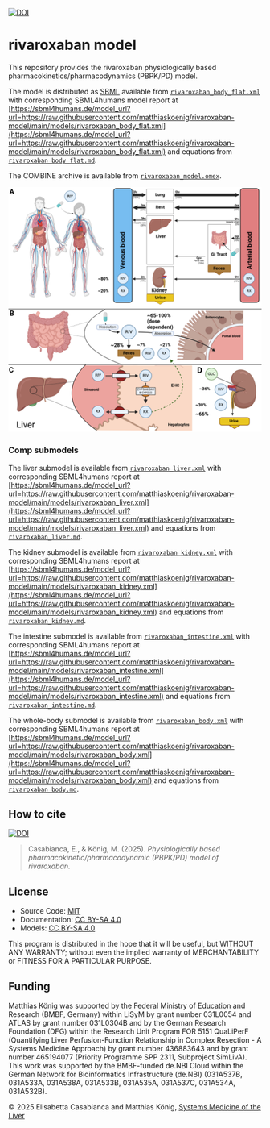 [![DOI](https://zenodo.org/badge/DOI/10.5281/zenodo.15157735.svg)](https://doi.org/10.5281/zenodo.15157735)

# rivaroxaban model
This repository provides the rivaroxaban physiologically based pharmacokinetics/pharmacodynamics (PBPK/PD) model.

The model is distributed as [SBML](http://sbml.org) available from [`rivaroxaban_body_flat.xml`](./models/rivaroxaban_body_flat.xml) with 
corresponding SBML4humans model report at [https://sbml4humans.de/model_url?url=https://raw.githubusercontent.com/matthiaskoenig/rivaroxaban-model/main/models/rivaroxaban_body_flat.xml](https://sbml4humans.de/model_url?url=https://raw.githubusercontent.com/matthiaskoenig/rivaroxaban-model/main/models/rivaroxaban_body_flat.xml) and equations from [`rivaroxaban_body_flat.md`](./models/rivaroxaban_body_flat.md).

The COMBINE archive is available from [`rivaroxaban_model.omex`](./rivaroxaban_model.omex).

![model overview](./figures/rivaroxaban_model.png)

### Comp submodels
The liver submodel is available from [`rivaroxaban_liver.xml`](./models/rivaroxaban_liver.xml) with corresponding SBML4humans report at
[https://sbml4humans.de/model_url?url=https://raw.githubusercontent.com/matthiaskoenig/rivaroxaban-model/main/models/rivaroxaban_liver.xml](https://sbml4humans.de/model_url?url=https://raw.githubusercontent.com/matthiaskoenig/rivaroxaban-model/main/models/rivaroxaban_liver.xml) and equations from [`rivaroxaban_liver.md`](./models/rivaroxaban_liver.md).

The kidney submodel is available from [`rivaroxaban_kidney.xml`](./models/rivaroxaban_kidney.xml) with corresponding SBML4humans report at
[https://sbml4humans.de/model_url?url=https://raw.githubusercontent.com/matthiaskoenig/rivaroxaban-model/main/models/rivaroxaban_kidney.xml](https://sbml4humans.de/model_url?url=https://raw.githubusercontent.com/matthiaskoenig/rivaroxaban-model/main/models/rivaroxaban_kidney.xml) and equations from [`rivaroxaban_kidney.md`](./models/rivaroxaban_kidney.md).

The intestine submodel is available from [`rivaroxaban_intestine.xml`](./models/rivaroxaban_intestine.xml) with corresponding SBML4humans report at
[https://sbml4humans.de/model_url?url=https://raw.githubusercontent.com/matthiaskoenig/rivaroxaban-model/main/models/rivaroxaban_intestine.xml](https://sbml4humans.de/model_url?url=https://raw.githubusercontent.com/matthiaskoenig/rivaroxaban-model/main/models/rivaroxaban_intestine.xml) and equations from [`rivaroxaban_intestine.md`](./models/rivaroxaban_intestine.md).

The whole-body submodel is available from [`rivaroxaban_body.xml`](./models/rivaroxaban_body.xml) with corresponding SBML4humans report at
[https://sbml4humans.de/model_url?url=https://raw.githubusercontent.com/matthiaskoenig/rivaroxaban-model/main/models/rivaroxaban_body.xml](https://sbml4humans.de/model_url?url=https://raw.githubusercontent.com/matthiaskoenig/rivaroxaban-model/main/models/rivaroxaban_body.xml) and equations from [`rivaroxaban_body.md`](./models/glimepiride_body.md).

## How to cite
[![DOI](https://zenodo.org/badge/DOI/10.5281/zenodo.15157735.svg)](https://doi.org/10.5281/zenodo.15157735)
> Casabianca, E., & König, M. (2025).
> *Physiologically based pharmacokinetic/pharmacodynamic (PBPK/PD) model of rivaroxaban.*

## License

* Source Code: [MIT](https://opensource.org/licenses/MIT)
* Documentation: [CC BY-SA 4.0](https://creativecommons.org/licenses/by-sa/4.0/)
* Models: [CC BY-SA 4.0](https://creativecommons.org/licenses/by-sa/4.0/)

This program is distributed in the hope that it will be useful, but WITHOUT ANY
WARRANTY; without even the implied warranty of MERCHANTABILITY or FITNESS FOR A
PARTICULAR PURPOSE.

## Funding
Matthias König was supported by the Federal Ministry of Education and Research (BMBF, Germany) within LiSyM by grant number 031L0054 and ATLAS by grant number 031L0304B and by the German Research Foundation (DFG) within the Research Unit Program FOR 5151 QuaLiPerF (Quantifying Liver Perfusion-Function Relationship in Complex Resection - A Systems Medicine Approach) by grant number 436883643 and by grant number 465194077 (Priority Programme SPP 2311, Subproject SimLivA). This work was supported by the BMBF-funded de.NBI Cloud within the German Network for Bioinformatics Infrastructure (de.NBI) (031A537B, 031A533A, 031A538A, 031A533B, 031A535A, 031A537C, 031A534A, 031A532B). 

© 2025 Elisabetta Casabianca and Matthias König, [Systems Medicine of the Liver](https://livermetabolism.com)
